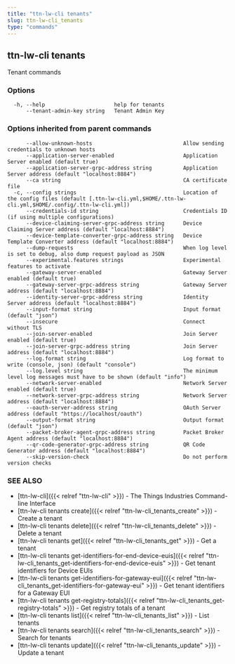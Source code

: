 ```yaml
---
title: "ttn-lw-cli tenants"
slug: ttn-lw-cli_tenants
type: "commands"
---
```


## ttn-lw-cli tenants

Tenant commands

### Options

```
  -h, --help                      help for tenants
      --tenant-admin-key string   Tenant Admin Key
```

### Options inherited from parent commands

```
      --allow-unknown-hosts                             Allow sending credentials to unknown hosts
      --application-server-enabled                      Application Server enabled (default true)
      --application-server-grpc-address string          Application Server address (default "localhost:8884")
      --ca string                                       CA certificate file
  -c, --config strings                                  Location of the config files (default [.ttn-lw-cli.yml,$HOME/.ttn-lw-cli.yml,$HOME/.config/.ttn-lw-cli.yml])
      --credentials-id string                           Credentials ID (if using multiple configurations)
      --device-claiming-server-grpc-address string      Device Claiming Server address (default "localhost:8884")
      --device-template-converter-grpc-address string   Device Template Converter address (default "localhost:8884")
      --dump-requests                                   When log level is set to debug, also dump request payload as JSON
      --experimental.features strings                   Experimental features to activate
      --gateway-server-enabled                          Gateway Server enabled (default true)
      --gateway-server-grpc-address string              Gateway Server address (default "localhost:8884")
      --identity-server-grpc-address string             Identity Server address (default "localhost:8884")
      --input-format string                             Input format (default "json")
      --insecure                                        Connect without TLS
      --join-server-enabled                             Join Server enabled (default true)
      --join-server-grpc-address string                 Join Server address (default "localhost:8884")
      --log.format string                               Log format to write (console, json) (default "console")
      --log.level string                                The minimum level log messages must have to be shown (default "info")
      --network-server-enabled                          Network Server enabled (default true)
      --network-server-grpc-address string              Network Server address (default "localhost:8884")
      --oauth-server-address string                     OAuth Server address (default "https://localhost/oauth")
      --output-format string                            Output format (default "json")
      --packet-broker-agent-grpc-address string         Packet Broker Agent address (default "localhost:8884")
      --qr-code-generator-grpc-address string           QR Code Generator address (default "localhost:8884")
      --skip-version-check                              Do not perform version checks
```

### SEE ALSO

* [ttn-lw-cli]({{< relref "ttn-lw-cli" >}})	 - The Things Industries Command-line Interface
* [ttn-lw-cli tenants create]({{< relref "ttn-lw-cli_tenants_create" >}})	 - Create a tenant
* [ttn-lw-cli tenants delete]({{< relref "ttn-lw-cli_tenants_delete" >}})	 - Delete a tenant
* [ttn-lw-cli tenants get]({{< relref "ttn-lw-cli_tenants_get" >}})	 - Get a tenant
* [ttn-lw-cli tenants get-identifiers-for-end-device-euis]({{< relref "ttn-lw-cli_tenants_get-identifiers-for-end-device-euis" >}})	 - Get tenant identifiers for Device EUIs
* [ttn-lw-cli tenants get-identifiers-for-gateway-eui]({{< relref "ttn-lw-cli_tenants_get-identifiers-for-gateway-eui" >}})	 - Get tenant identifiers for a Gateway EUI
* [ttn-lw-cli tenants get-registry-totals]({{< relref "ttn-lw-cli_tenants_get-registry-totals" >}})	 - Get registry totals of a tenant
* [ttn-lw-cli tenants list]({{< relref "ttn-lw-cli_tenants_list" >}})	 - List tenants
* [ttn-lw-cli tenants search]({{< relref "ttn-lw-cli_tenants_search" >}})	 - Search for tenants
* [ttn-lw-cli tenants update]({{< relref "ttn-lw-cli_tenants_update" >}})	 - Update a tenant

